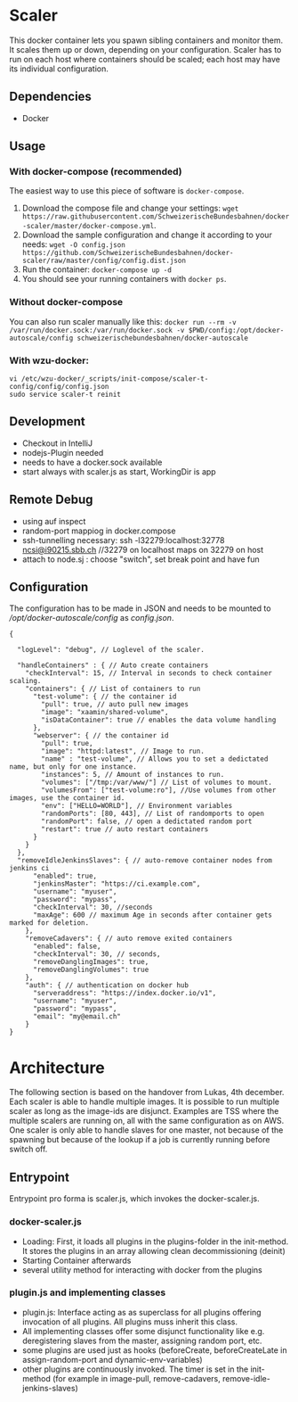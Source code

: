 # Scaler

This docker container lets you spawn sibling containers and monitor them. It scales them up or down, depending on your configuration.
Scaler has to run on each host where containers should be scaled; each host may have its individual configuration.

## Dependencies

  * Docker

## Usage

### With docker-compose (recommended)

The easiest way to use this piece of software is `docker-compose`.

  1. Download the compose file and change your settings: `wget https://raw.githubusercontent.com/SchweizerischeBundesbahnen/docker-scaler/master/docker-compose.yml`.
  2. Download the sample configuration and change it according to your needs: `wget -O config.json https://github.com/SchweizerischeBundesbahnen/docker-scaler/raw/master/config/config.dist.json`
  3. Run the container: `docker-compose up -d`
  4. You should see your running containers with `docker ps`.
  
### Without docker-compose

You can also run scaler manually like this: `docker run --rm -v /var/run/docker.sock:/var/run/docker.sock -v $PWD/config:/opt/docker-autoscale/config schweizerischebundesbahnen/docker-autoscale`

### With wzu-docker:
```
vi /etc/wzu-docker/_scripts/init-compose/scaler-t-config/config/config.json
sudo service scaler-t reinit
```

## Development

* Checkout in IntelliJ
* nodejs-Plugin needed
* needs to have a docker.sock available
* start always with scaler.js as start, WorkingDir is app

## Remote Debug

* using auf inspect
* random-port mappiog in docker.compose
* ssh-tunnelling necessary: ssh -l32279:localhost:32778 ncsi@i90215.sbb.ch //32279 on localhost maps on 32279 on host
* attach to node.sj : choose "switch", set break point and have fun

## Configuration

The configuration has to be made in JSON and needs to be mounted to _/opt/docker-autoscale/config_ as _config.json_.

```
{
   
  "logLevel": "debug", // Loglevel of the scaler.
  
  "handleContainers" : { // Auto create containers
    "checkInterval": 15, // Interval in seconds to check container scaling.
    "containers": { // List of containers to run
      "test-volume": { // the container id
        "pull": true, // auto pull new images
        "image": "xaamin/shared-volume",
        "isDataContainer": true // enables the data volume handling
      },
      "webserver": { // the container id
        "pull": true,
        "image": "httpd:latest", // Image to run.
        "name" : "test-volume", // Allows you to set a dedictated name, but only for one instance.
        "instances": 5, // Amount of instances to run.
        "volumes": ["/tmp:/var/www/"] // List of volumes to mount.
        "volumesFrom": ["test-volume:ro"], //Use volumes from other images, use the container id.
        "env": ["HELLO=WORLD"], // Environment variables 
        "randomPorts": [80, 443], // List of randomports to open
        "randomPort": false, // open a dedictated random port
        "restart": true // auto restart containers
      }
    }
  },
  "removeIdleJenkinsSlaves": { // auto-remove container nodes from jenkins ci
      "enabled": true,
      "jenkinsMaster": "https://ci.example.com",
      "username": "myuser",
      "password": "mypass",
      "checkInterval": 30, //seconds
      "maxAge": 600 // maximum Age in seconds after container gets marked for deletion.
    },
    "removeCadavers": { // auto remove exited containers
      "enabled": false,
      "checkInterval": 30, // seconds,
      "removeDanglingImages": true,
      "removeDanglingVolumes": true
    },
    "auth": { // authentication on docker hub
      "serveraddress": "https://index.docker.io/v1",
      "username": "myuser",
      "password": "mypass",
      "email": "my@email.ch"
    }
}
```

# Architecture

The following section is based on the handover from Lukas, 4th december.
Each scaler is able to handle multiple images. It is possible to run multiple scaler as long as the image-ids are disjunct.
Examples are TSS where the multiple scalers are running on, all with the same configuration as on AWS.
One scaler is only able to handle slaves for one master, not because of the spawning but because of the lookup if a job is currently running before switch off.

## Entrypoint

Entrypoint pro forma is scaler.js, which invokes the docker-scaler.js.

### docker-scaler.js

* Loading: First, it loads all plugins in the plugins-folder in the init-method. It stores the plugins in an array allowing clean decommissioning (deinit)
* Starting Container afterwards
* several utility method for interacting with docker from the plugins

### plugin.js and implementing classes

* plugin.js: Interface acting as as superclass for all plugins offering invocation of all plugins. All plugins muss inherit this class.
* All implementing classes offer some disjunct functionality like e.g. deregistering slaves from the master, assigning random port, etc.
* some plugins are used just as hooks (beforeCreate, beforeCreateLate in assign-random-port and dynamic-env-variables)
* other plugins are continuously invoked. The timer is set in the init-method (for example in image-pull, remove-cadavers, remove-idle-jenkins-slaves)